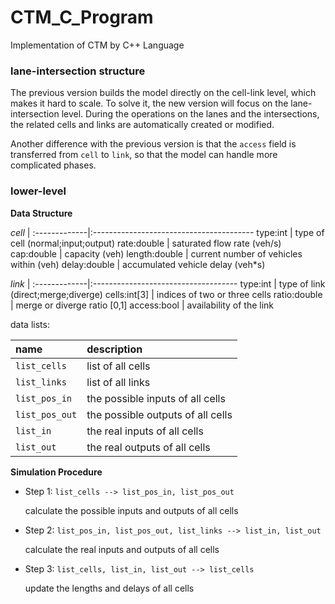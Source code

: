 # CTM_C_Program

Implementation of CTM by C++ Language

### lane-intersection structure

The previous version builds the model directly on the cell-link level, which makes it hard to scale.
To solve it, the new version will focus on the lane-intersection level.
During the operations on the lanes and the intersections, the related cells and links are automatically created or modified.

Another difference with the previous version is that the `access` field is transferred from `cell` to `link`,
so that the model can handle more complicated phases.

### lower-level

**Data Structure**

*cell*        |
:-------------|:----------------------------------------
type:int      | type of cell (normal;input;output)
rate:double   | saturated flow rate (veh/s)
cap:double    | capacity (veh)
length:double | current number of vehicles within (veh)
delay:double  | accumulated vehicle delay (veh*s)

*link*        |
:-------------|:------------------------------------
type:int      | type of link (direct;merge;diverge)
cells:int\[3] | indices of two or three cells
ratio:double  | merge or diverge ratio \[0,1]
access:bool   | availability of the link

data lists:

name           | description
:--------------|:----------------------------------
`list_cells`   | list of all cells
`list_links`   | list of all links
`list_pos_in`  | the possible inputs of all cells
`list_pos_out` | the possible outputs of all cells
`list_in`      | the real inputs of all cells
`list_out`     | the real outputs of all cells

**Simulation Procedure**

- Step 1: `list_cells --> list_pos_in, list_pos_out`

    calculate the possible inputs and outputs of all cells

- Step 2: `list_pos_in, list_pos_out, list_links --> list_in, list_out`

    calculate the real inputs and outputs of all cells

- Step 3: `list_cells, list_in, list_out --> list_cells`

    update the lengths and delays of all cells

